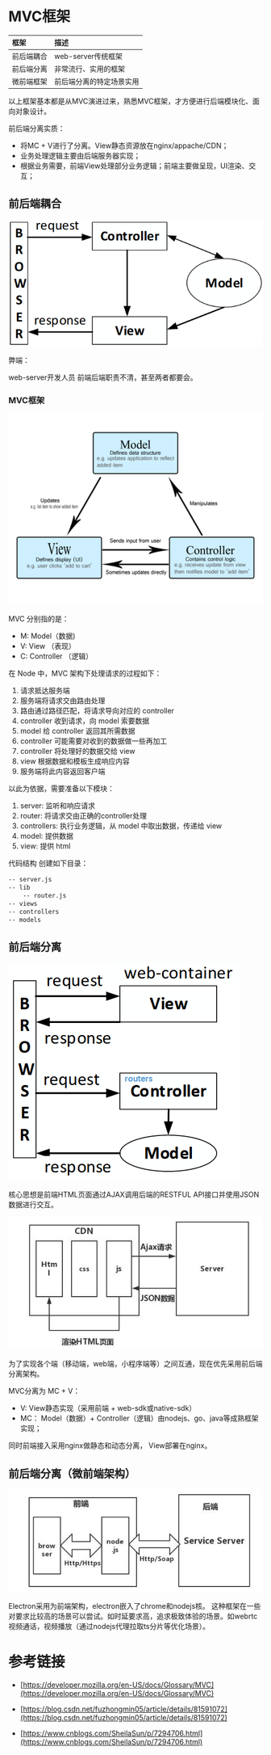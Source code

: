 # MVC框架

| 框架                      | 描述                                  |
|:--------------------------|:--------------------------------------|
| 前后端耦合     | web-server传统框架                       |
| 前后端分离     | 非常流行、实用的框架                      |
| 微前端框架     | 前后端分离的特定场景实用                             |

以上框架基本都是从MVC演进过来，熟悉MVC框架，才方便进行后端模块化、面向对象设计。

前后端分离实质：
* 将MC + V进行了分离。View静态资源放在nginx/appache/CDN；
* 业务处理逻辑主要由后端服务器实现；
* 根据业务需要，前端View处理部分业务逻辑；前端主要做呈现，UI渲染、交互；

## 前后端耦合

![前后端耦合](../img/mvc.png)

弊端：

web-server开发人员 前端后端职责不清，甚至两者都要会。


### MVC框架

![MVC框架](../img/model-view-controller.png)

MVC 分别指的是：

* M: Model（数据)
* V: View （表现）
* C: Controller （逻辑）

在 Node 中，MVC 架构下处理请求的过程如下：

1. 请求抵达服务端
1. 服务端将请求交由路由处理
1. 路由通过路径匹配，将请求导向对应的 controller
1. controller 收到请求，向 model 索要数据
1. model 给 controller 返回其所需数据
1. controller 可能需要对收到的数据做一些再加工
1. controller 将处理好的数据交给 view
1. view 根据数据和模板生成响应内容
1. 服务端将此内容返回客户端

以此为依据，需要准备以下模块：

1. server: 监听和响应请求
1. router: 将请求交由正确的controller处理
1. controllers: 执行业务逻辑，从 model 中取出数据，传递给 view
1. model: 提供数据
1. view: 提供 html

代码结构
创建如下目录：
```
-- server.js
-- lib
	-- router.js
-- views
-- controllers
-- models
```


## 前后端分离

![前后端分离](../img/front-backend-separate0.png)

核心思想是前端HTML页面通过AJAX调用后端的RESTFUL API接口并使用JSON数据进行交互。

![前后端分离](../img/front-backend-separate.png)

为了实现各个端（移动端，web端，小程序端等）之间互通，现在优先采用前后端分离架构。

MVC分离为 MC + V：

* V: View静态实现（采用前端 + web-sdk或native-sdk）
* MC： Model（数据）+ Controller（逻辑）由nodejs、go、java等成熟框架实现；

同时前端接入采用nginx做静态和动态分离， View部署在nginx。


## 前后端分离（微前端架构）

![微前端架构](../img/front-backend-separate1.png)

Electron采用为前端架构，electron嵌入了chrome和nodejs核。
这种框架在一些对要求比较高的场景可以尝试。如时延要求高，追求极致体验的场景。如webrtc视频通话，视频播放（通过nodejs代理拉取ts分片等优化场景）。

# 参考链接

- [https://developer.mozilla.org/en-US/docs/Glossary/MVC](https://developer.mozilla.org/en-US/docs/Glossary/MVC)

- [https://blog.csdn.net/fuzhongmin05/article/details/81591072](https://blog.csdn.net/fuzhongmin05/article/details/81591072)

- [https://www.cnblogs.com/SheilaSun/p/7294706.html](https://www.cnblogs.com/SheilaSun/p/7294706.html)
